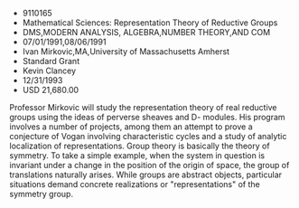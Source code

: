 
* 9110165
* Mathematical Sciences: Representation Theory of Reductive Groups
* DMS,MODERN ANALYSIS, ALGEBRA,NUMBER THEORY,AND COM
* 07/01/1991,08/06/1991
* Ivan Mirkovic,MA,University of Massachusetts Amherst
* Standard Grant
* Kevin Clancey
* 12/31/1993
* USD 21,680.00

Professor Mirkovic will study the representation theory of real reductive
groups using the ideas of perverse sheaves and D- modules. His program involves
a number of projects, among them an attempt to prove a conjecture of Vogan
involving characteristic cycles and a study of analytic localization of
representations. Group theory is basically the theory of symmetry. To take a
simple example, when the system in question is invariant under a change in the
position of the origin of space, the group of translations naturally arises.
While groups are abstract objects, particular situations demand concrete
realizations or "representations" of the symmetry group.
